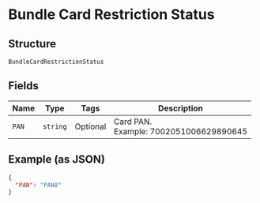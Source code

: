 
# Bundle Card Restriction Status

## Structure

`BundleCardRestrictionStatus`

## Fields

| Name | Type | Tags | Description |
|  --- | --- | --- | --- |
| `PAN` | `string` | Optional | Card PAN.<br>Example: 7002051006629890645 |

## Example (as JSON)

```json
{
  "PAN": "PAN8"
}
```

